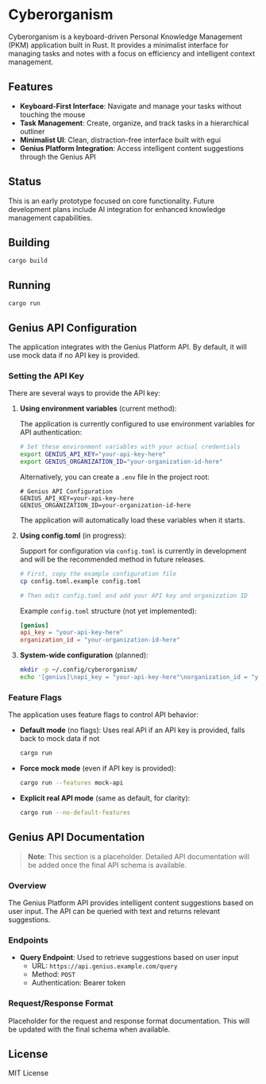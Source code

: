 # Cyberorganism

Cyberorganism is a keyboard-driven Personal Knowledge Management (PKM) application built in Rust. It provides a minimalist interface for managing tasks and notes with a focus on efficiency and intelligent context management.

## Features

- **Keyboard-First Interface**: Navigate and manage your tasks without touching the mouse
- **Task Management**: Create, organize, and track tasks in a hierarchical outliner
- **Minimalist UI**: Clean, distraction-free interface built with egui
- **Genius Platform Integration**: Access intelligent content suggestions through the Genius API

## Status

This is an early prototype focused on core functionality. Future development plans include AI integration for enhanced knowledge management capabilities.

## Building

```
cargo build
```

## Running

```
cargo run
```

## Genius API Configuration

The application integrates with the Genius Platform API. By default, it will use mock data if no API key is provided.

### Setting the API Key

There are several ways to provide the API key:

1. **Using environment variables** (current method):
   
   The application is currently configured to use environment variables for API authentication:
   
   ```bash
   # Set these environment variables with your actual credentials
   export GENIUS_API_KEY="your-api-key-here"
   export GENIUS_ORGANIZATION_ID="your-organization-id-here"
   ```
   
   Alternatively, you can create a `.env` file in the project root:
   
   ```
   # Genius API Configuration
   GENIUS_API_KEY=your-api-key-here
   GENIUS_ORGANIZATION_ID=your-organization-id-here
   ```
   
   The application will automatically load these variables when it starts.

2. **Using config.toml** (in progress):
   
   Support for configuration via `config.toml` is currently in development and will be the recommended method in future releases.
   
   ```bash
   # First, copy the example configuration file
   cp config.toml.example config.toml
   
   # Then edit config.toml and add your API key and organization ID
   ```
   
   Example `config.toml` structure (not yet implemented):
   ```toml
   [genius]
   api_key = "your-api-key-here"
   organization_id = "your-organization-id-here"
   ```

3. **System-wide configuration** (planned):
   ```bash
   mkdir -p ~/.config/cyberorganism/
   echo '[genius]\napi_key = "your-api-key-here"\norganization_id = "your-organization-id-here"' > ~/.config/cyberorganism/config.toml
   ```

### Feature Flags

The application uses feature flags to control API behavior:

- **Default mode** (no flags): Uses real API if an API key is provided, falls back to mock data if not
  ```bash
  cargo run
  ```

- **Force mock mode** (even if API key is provided):
  ```bash
  cargo run --features mock-api
  ```

- **Explicit real API mode** (same as default, for clarity):
  ```bash
  cargo run --no-default-features
  ```

## Genius API Documentation

> **Note**: This section is a placeholder. Detailed API documentation will be added once the final API schema is available.

### Overview

The Genius Platform API provides intelligent content suggestions based on user input. The API can be queried with text and returns relevant suggestions.

### Endpoints

- **Query Endpoint**: Used to retrieve suggestions based on user input
  - URL: `https://api.genius.example.com/query`
  - Method: `POST`
  - Authentication: Bearer token

### Request/Response Format

Placeholder for the request and response format documentation. This will be updated with the final schema when available.

## License

MIT License